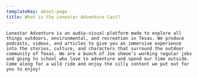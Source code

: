 ```yaml
---
templateKey: about-page
title: What is the Lonestar Adventure Cast?
---
```

	Lonestar Adventure is an audio-visual platform made to explore all things outdoors, environmental, and recreation in Texas. We produce podcasts, videos, and articles to give you an immersive experience into the stories, culture, and characters that surround the outdoor community of Texas. We are a bunch of Joe shmoe’s working regular jobs and going to school who love to adventure and spend our time outside. Come along for a wild ride and enjoy the silly content we put out for you to enjoy!
